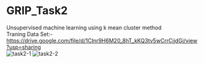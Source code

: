 # GRIP_Task2
Unsupervised machine learning using k mean cluster method  
Traning Data Set:-https://drive.google.com/file/d/1CInr9H6M20_8hT_kKQ3tv5wCrrCjjdGi/view?usp=sharing  
![task2-1](https://user-images.githubusercontent.com/59888656/111771937-46f67a00-88d2-11eb-8322-1ac76fae2788.jpg)
![task2-2](https://user-images.githubusercontent.com/59888656/111771941-4827a700-88d2-11eb-872c-cbfcf6e56dc9.jpg)
